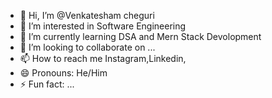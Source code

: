 - 👋 Hi, I’m @Venkatesham cheguri
- 👀 I’m interested in Software Engineering
- 🌱 I’m currently learning DSA and Mern Stack Devolopment
- 💞️ I’m looking to collaborate on ...
- 📫 How to reach me Instagram,Linkedin,
- 😄 Pronouns: He/Him
- ⚡ Fun fact: ...

<!---
Venkatesh290/Venkatesh290 is a ✨ special ✨ repository because its `README.md` (this file) appears on your GitHub profile.
You can click the Preview link to take a look at your changes.
--->
